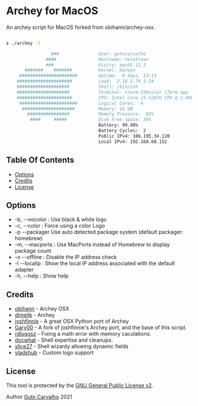 # Archey for MacOS

An archey script for MacOS forked from obihann/archey-osx.

```sh

❯ ./archey -l

                 ###               User: gutocarvalho
               ####                Hostname: teletraan
               ###                 Distro: macOS 11.5
       #######    #######          Kernel: Darwin
     ######################        Uptime:  9 days, 13:13
    #####################          Load:  2.18 2.74 3.34
    ####################           Shell: /bin/zsh
    ####################           Terminal: xterm-256color iTerm.app
    #####################          CPU: Intel Core i5-5287U CPU @ 2.90GHz
     ######################        Logical Cores:  4
      ####################         Memory: 16 GB
        ################           Memory Pressure:  65%
         ####     #####            Disk Free space: 36%
                                   Battery: 99.98%
                                   Battery Cycles:  2
                                   Public IPv4: 186.195.34.120
                                   Local IPv4: 192.168.68.152
```

## Table Of Contents

* [Options](#options)
* [Credits](#credits)
* [License](#license)

## Options

* -b,  --nocolor : Use black & white logo
* -c,  --color   : Force using a color Logo
* -p   --packager  Use auto detected package system (default packager: homebrew)
* -m,  --macports : Use MacPorts instead of Homebrew to display package count
* -o   --offline : Disable the IP address check
* -l   --localip : Show the local IP address associated with the default adapter
* -h,  --help : Show help

## Credits

* [obihann](https://github.com/obihann/archey-osx) - Archey OSX
* [djmelik](https://github.com/djmelik/archey) - Archey
* [joshfinnie](https://github.com/joshfinnie/archey-osx) - A great OSX Python port of Archey
* [Gary00](https://github.com/Gary00/archey-osx) - A fork of joshfinnie's Archey port, and the base of this script.
* [rdlugosz](https://github.com/rdlugosz) - Fixing a math error with memory caculations.
* [docwhat](https://github.com/docwhat) - Shell expertise and cleanups.
* [slice27](https://github.com/slice27) - Shell wizardy allowing dynamic fields
* [vladshub](https://github.com/vladshub) - Custom logo support

## License

This tool is protected by the [GNU General Public License v2](http://www.gnu.org/licenses/gpl-2.0.html).

Author [Guto Carvalho](http://gutocarvalho.net) 2021
